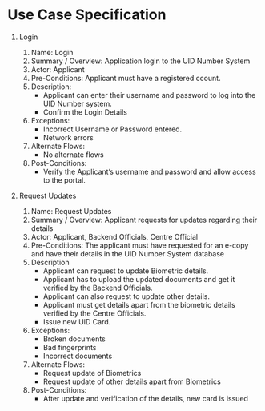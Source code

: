 # Use Case Specification

1. Login
    1. Name: Login
    2. Summary / Overview: Application login to the UID Number System
    3. Actor: Applicant
    4. Pre-Conditions: Applicant must have a registered ccount.
    5. Description:
        - Applicant can enter their username and password to log into the UID Number system.
        - Confirm the Login Details
    6. Exceptions:
        - Incorrect Username or Password entered.
        - Network errors
    7. Alternate Flows:
        - No alternate flows
    8. Post-Conditions:
        - Verify the Applicant’s username and password and allow access to the portal.

2. Request Updates
    1. Name: Request Updates
    2. Summary / Overview: Applicant requests for updates regarding their details
    3. Actor: Applicant, Backend Officials, Centre Official
    4. Pre-Conditions: The applicant must have requested for an e-copy and have their details in the UID Number System database
    5. Description
        - Applicant can request to update Biometric details.
        - Applicant has to upload the updated documents and get it verified by the Backend Officials.
        - Applicant can also request to update other details.
        - Applicant must get details apart from the biometric details verified by the Centre Officials.
        - Issue new UID Card.
    6. Exceptions:
        - Broken documents
        - Bad fingerprints
        - Incorrect documents
    7. Alternate Flows:
        - Request update of Biometrics
        - Request update of other details apart from Biometrics
    8. Post-Conditions:
        - After update and verification of the details, new card is issued
